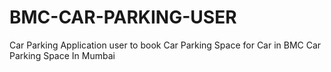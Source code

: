 # BMC-CAR-PARKING-USER
Car Parking Application user to book Car Parking Space for Car in BMC Car Parking Space In Mumbai
